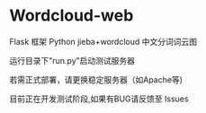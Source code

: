# Wordcloud-web
Flask 框架 Python jieba+wordcloud 中文分词词云图

运行目录下"run.py"启动测试服务器

若需正式部署，请更换稳定服务器（如Apache等)

目前正在开发测试阶段,如果有BUG请反馈至 Issues
